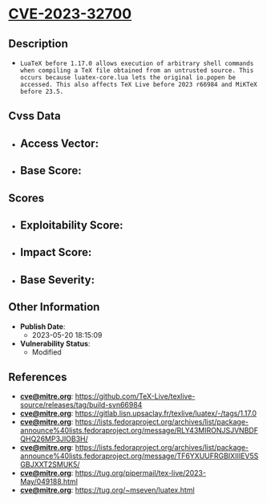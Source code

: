 
# [CVE-2023-32700](https://cve.mitre.org/cgi-bin/cvename.cgi?name=CVE-2023-32700)

## Description

- `LuaTeX before 1.17.0 allows execution of arbitrary shell commands when compiling a TeX file obtained from an untrusted source. This occurs because luatex-core.lua lets the original io.popen be accessed. This also affects TeX Live before 2023 r66984 and MiKTeX before 23.5.`

## Cvss Data

- **Access Vector**:
  - 
- **Base Score**:
  - 

## Scores

- **Exploitability Score**:
  - 
- **Impact Score**:
  - 
- **Base Severity**:
  - 

## Other Information

- **Publish Date**:
  - 2023-05-20 18:15:09
- **Vulnerability Status**:
  - Modified

## References

- **cve@mitre.org**: https://github.com/TeX-Live/texlive-source/releases/tag/build-svn66984
- **cve@mitre.org**: https://gitlab.lisn.upsaclay.fr/texlive/luatex/-/tags/1.17.0
- **cve@mitre.org**: https://lists.fedoraproject.org/archives/list/package-announce%40lists.fedoraproject.org/message/RLY43MIRONJSJVNBDFQHQ26MP3JIOB3H/
- **cve@mitre.org**: https://lists.fedoraproject.org/archives/list/package-announce%40lists.fedoraproject.org/message/TF6YXUUFRGBIXIIIEV5SGBJXXT2SMUK5/
- **cve@mitre.org**: https://tug.org/pipermail/tex-live/2023-May/049188.html
- **cve@mitre.org**: https://tug.org/~mseven/luatex.html
